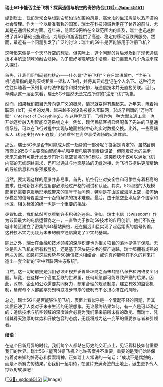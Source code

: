 **瑞士5G卡能否注册飞机？探索通信与航空的奇妙结合[[TG💪+ @donk5151](https://t.me/s/donk5151)]**

提到瑞士，我们常常会联想到它那如诗如画的风景、高水准的生活质量以及严谨的社会管理。作为一个以精准著称的国家，瑞士在科技领域也走在了世界的前沿，尤其是在通信技术方面。近年来，随着5G网络在全球范围内的普及，瑞士也迅速推进了其5G基础设施建设，为居民和游客提供了高速、稳定的移动互联网服务。然而，最近有一个问题引发了广泛的讨论：瑞士的5G卡是否能够用于注册飞机？

这听起来像是一个天马行空的想法，但实际上，这个问题的背后涉及到了现代通信技术与航空领域的融合趋势。为了更好地理解这个话题，我们需要从几个角度来深入探讨。

首先，让我们回到问题的核心——什么是“注册飞机”？在日常语境中，“注册飞机”通常指的是购买或租赁一架私人飞机，并将其正式登记在个人名下。这种行为往往伴随着一系列复杂的法律程序和财务安排，与通信技术并无直接关联。因此，单纯从这一层面来看，瑞士5G卡显然无法完成所谓的“注册飞机”功能。

然而，如果我们把目光转向更广义的概念，情况就变得有趣起来。近年来，随着物联网（IoT）技术的发展，越来越多的设备被接入互联网，形成了所谓的“万物互联”（Internet of Everything）。在这种背景下，飞机作为一种大型交通工具，也开始逐步融入到智能交通系统之中。例如，现代民航客机已经配备了先进的卫星通信系统，可以在飞行过程中实现与地面控制中心的实时数据交换。此外，一些高端私人飞机还支持Wi-Fi连接，允许乘客在高空享受流畅的网络体验。

那么，瑞士5G卡是否有可能成为这一趋势的一部分呢？答案是肯定的。虽然目前市面上的5G卡主要面向智能手机和平板电脑等消费级设备，但随着技术的进步，未来完全有可能开发出专门针对航空领域的5G模块。这类模块不仅可以满足飞机内部的无线网络需求，还可以通过与地面基站的无缝对接，为飞行员提供更加精确的导航信息和气象预报服务。

当然，要实现这样的愿景并非易事。首先，航空行业对安全性和可靠性有着极高的要求，任何新技术的应用都必须经过严格的测试和认证。其次，5G网络的大规模部署还需要克服地形地貌带来的信号干扰问题，特别是在山区或海洋上空，如何确保稳定的信号覆盖是一个亟待解决的技术难题。最后，由于航空业涉及多个国家和地区，相关标准的统一也是一个重要的挑战。

尽管如此，我们依然可以看到许多积极的迹象。例如，瑞士电信（Swisscom）作为该国最大的电信运营商之一，一直致力于推动5G技术的应用创新。他们不仅在城市地区建立了密集的5G基站网络，还在偏远山区实现了超远距离的信号传输。这种技术实力无疑为未来的航空通信奠定了坚实的基础。

除此之外，瑞士在金融和技术领域的深厚积淀也为相关项目的落地提供了保障。无论是私人飞机的所有权登记，还是基于区块链技术的资产追踪，瑞士都拥有成熟的解决方案。如果将这些优势与5G通信技术相结合，或许真的能够在不久的将来打造出一套全新的“空中互联网生态系统”。

当然，这一切的前提是我们必须正视并妥善处理随之而来的隐私保护和网络安全问题。毕竟，在这样一个高度互联的世界里，任何疏忽都可能导致严重的后果。因此，政府、企业和公众需要共同努力，制定合理的规章制度，建立有效的监管机制，确保每个人都能享受到科技进步带来的便利而不必担心潜在的风险。

总之，瑞士5G卡是否能够注册飞机，表面上看似乎是一个荒诞不经的问题，但其实质反映了人类对于未来生活的无限想象。无论最终结果如何，有一点是可以确定的：通信技术与航空领域的深度融合必将为我们带来前所未有的改变。而瑞士，凭借其得天独厚的优势和开放包容的态度，无疑将成为这一变革的重要参与者和引领者。

**结语：**

在这个日新月异的时代，我们每个人都站在历史的交汇点上，见证着科技如何重塑我们的世界。瑞士5G卡能否注册飞机？也许答案并不重要，重要的是我们始终保持着对未知的好奇心和探索精神。正如瑞士人常说的一句话：“成功不是偶然的，而是不断努力的结果。”让我们一起期待，在这片充满奇迹的土地上，诞生更多令人惊叹的故事吧！

[[TG💪+ @donk5151](https://t.me/s/donk5151) ![Image](https://i.postimg.cc/rwNCRYN7/Snipaste-2025-04-30-17-27-05.png)]